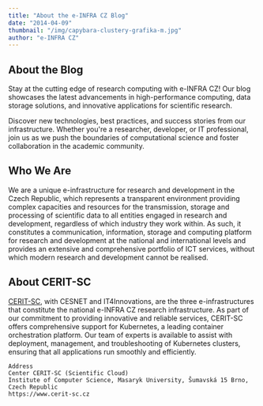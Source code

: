 ```yaml
---
title: "About the e-INFRA CZ Blog"
date: "2014-04-09"
thumbnail: "/img/capybara-clustery-grafika-m.jpg"
author: "e-INFRA CZ"
---
```

## About the Blog

Stay at the cutting edge of research computing with e-INFRA CZ! Our blog showcases the latest advancements in high-performance computing, data storage solutions, and innovative applications for scientific research.

Discover new technologies, best practices, and success stories from our infrastructure. Whether you're a researcher, developer, or IT professional, join us as we push the boundaries of computational science and foster collaboration in the academic community.

## Who We Are 

We are a unique e-infrastructure for research and development in the Czech Republic, which represents a transparent environment providing complex capacities and resources for the transmission, storage and processing of scientific data to all entities engaged in research and development, regardless of which industry they work within. As such, it constitutes a communication, information, storage and computing platform for research and development at the national and international levels and provides an extensive and comprehensive portfolio of ICT services, without which modern research and development cannot be realised.

## About CERIT-SC

[CERIT-SC](https://docs.cerit.io/en/docs/platform/overview), with CESNET and IT4Innovations, are the three e-infrastructures that constitute the national e-INFRA CZ research infrastructure. As part of our commitment to providing innovative and reliable services, CERIT-SC offers comprehensive support for Kubernetes, a leading container orchestration platform. Our team of experts is available to assist with deployment, management, and troubleshooting of Kubernetes clusters, ensuring that all applications run smoothly and efficiently.

```
Address
Center CERIT-SC (Scientific Cloud)
Institute of Computer Science, Masaryk University, Šumavská 15 Brno, Czech Republic
https://www.cerit-sc.cz
```
